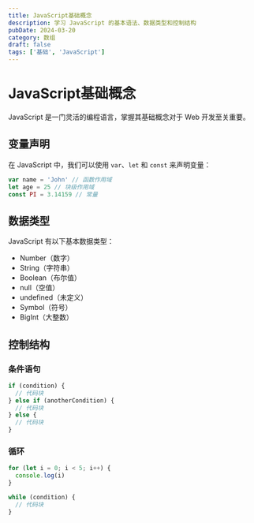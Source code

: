 ```yaml
---
title: JavaScript基础概念
description: 学习 JavaScript 的基本语法、数据类型和控制结构
pubDate: 2024-03-20
category: 数组
draft: false
tags: ['基础', 'JavaScript']
---
```


# JavaScript基础概念

JavaScript 是一门灵活的编程语言，掌握其基础概念对于 Web 开发至关重要。

## 变量声明

在 JavaScript 中，我们可以使用 `var`、`let` 和 `const` 来声明变量：

```javascript
var name = 'John' // 函数作用域
let age = 25 // 块级作用域
const PI = 3.14159 // 常量
```

## 数据类型

JavaScript 有以下基本数据类型：

- Number（数字）
- String（字符串）
- Boolean（布尔值）
- null（空值）
- undefined（未定义）
- Symbol（符号）
- BigInt（大整数）

## 控制结构

### 条件语句

```javascript
if (condition) {
  // 代码块
} else if (anotherCondition) {
  // 代码块
} else {
  // 代码块
}
```

### 循环

```javascript
for (let i = 0; i < 5; i++) {
  console.log(i)
}

while (condition) {
  // 代码块
}
```
